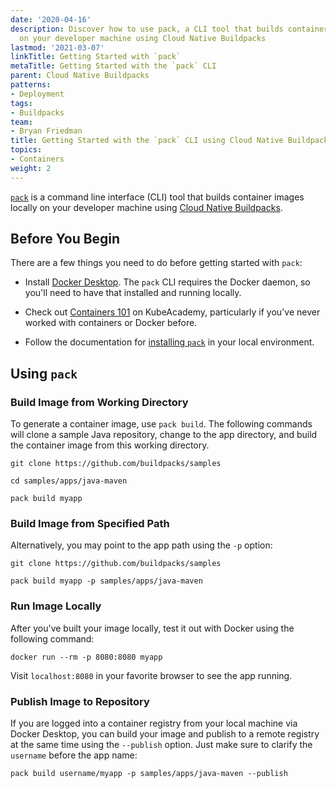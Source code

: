 ```yaml
---
date: '2020-04-16'
description: Discover how to use pack, a CLI tool that builds container images locally
  on your developer machine using Cloud Native Buildpacks
lastmod: '2021-03-07'
linkTitle: Getting Started with `pack`
metaTitle: Getting Started with the `pack` CLI
parent: Cloud Native Buildpacks
patterns:
- Deployment
tags:
- Buildpacks
team:
- Bryan Friedman
title: Getting Started with the `pack` CLI using Cloud Native Buildpacks
topics:
- Containers
weight: 2
---
```


[`pack`](https://github.com/buildpacks/pack) is a command line interface (CLI) tool that builds container images locally on your developer machine using [Cloud Native Buildpacks](../cnb-what-is).

## Before You Begin

There are a few things you need to do before getting started with `pack`:

- Install [Docker Desktop](https://hub.docker.com/search?type=edition&offering=community). The `pack` CLI requires the Docker daemon, so you'll need to have that installed and running locally. 

- Check out [Containers 101](https://kube.academy/courses/containers-101) on KubeAcademy, particularly if you've never worked with containers or Docker before.

- Follow the documentation for [installing `pack`](https://buildpacks.io/docs/install-pack/) in your local environment.

## Using `pack`

### Build Image from Working Directory

To generate a container image, use `pack build`. The following commands will clone a sample Java repository, change to the app directory, and build the container image from this working directory.

```
git clone https://github.com/buildpacks/samples

cd samples/apps/java-maven

pack build myapp
```

### Build Image from Specified Path

Alternatively, you may point to the app path using the `-p` option:

```
git clone https://github.com/buildpacks/samples

pack build myapp -p samples/apps/java-maven
```

### Run Image Locally

After you've built your image locally, test it out with Docker using the following command: 

```
docker run --rm -p 8080:8080 myapp
```

Visit `localhost:8080` in your favorite browser to see the app running.

### Publish Image to Repository

If you are logged into a container registry from your local machine via Docker Desktop, you can build your image and publish to a remote registry at the same time using the `--publish` option. Just make sure to clarify the `username` before the app name:

```
pack build username/myapp -p samples/apps/java-maven --publish
```